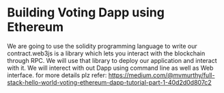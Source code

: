 # Building Voting  Dapp using Ethereum
We are going to use the solidity programming language to write our contract.web3js is a library which lets you interact with the blockchain through RPC. We will use that library to deploy our application and interact with it.
We will interect with out Dapp using command line as well as Web interface.
for more details plz refer: https://medium.com/@mvmurthy/full-stack-hello-world-voting-ethereum-dapp-tutorial-part-1-40d2d0d807c2


